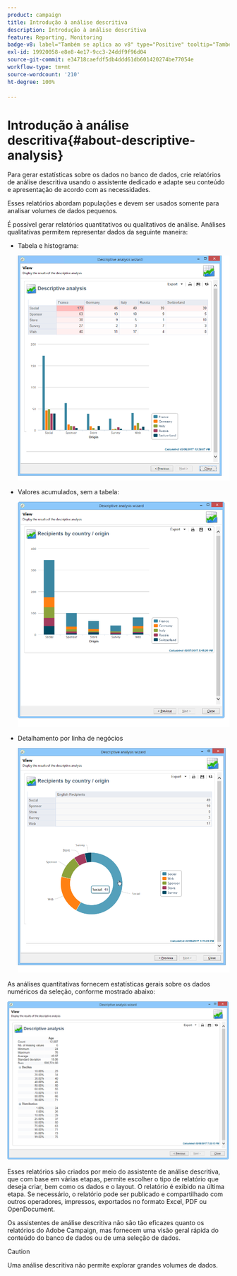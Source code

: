 ```yaml
---
product: campaign
title: Introdução à análise descritiva
description: Introdução à análise descritiva
feature: Reporting, Monitoring
badge-v8: label="Também se aplica ao v8" type="Positive" tooltip="Também se aplica ao Campaign v8"
exl-id: 19920058-e8e8-4e17-9cc3-24ddf9f96d04
source-git-commit: e34718caefdf5db4ddd61db601420274be77054e
workflow-type: tm+mt
source-wordcount: '210'
ht-degree: 100%

---
```


# Introdução à análise descritiva{#about-descriptive-analysis}



Para gerar estatísticas sobre os dados no banco de dados, crie relatórios de análise descritiva usando o assistente dedicado e adapte seu conteúdo e apresentação de acordo com as necessidades.

Esses relatórios abordam populações e devem ser usados somente para analisar volumes de dados pequenos.

É possível gerar relatórios quantitativos ou qualitativos de análise. Análises qualitativas permitem representar dados da seguinte maneira:

* Tabela e histograma:

  ![](assets/reporting_descriptive_sample_1.png)

* Valores acumulados, sem a tabela:

  ![](assets/reporting_descriptive_sample_3.png)

* Detalhamento por linha de negócios

  ![](assets/reporting_descriptive_sample_2.png)

As análises quantitativas fornecem estatísticas gerais sobre os dados numéricos da seleção, conforme mostrado abaixo:

![](assets/reporting_descriptive_quantitative_sample.png)

Esses relatórios são criados por meio do assistente de análise descritiva, que com base em várias etapas, permite escolher o tipo de relatório que deseja criar, bem como os dados e o layout. O relatório é exibido na última etapa. Se necessário, o relatório pode ser publicado e compartilhado com outros operadores, impressos, exportados no formato Excel, PDF ou OpenDocument.

Os assistentes de análise descritiva não são tão eficazes quanto os relatórios do Adobe Campaign, mas fornecem uma visão geral rápida do conteúdo do banco de dados ou de uma seleção de dados.

>[!CAUTION]
>
>Uma análise descritiva não permite explorar grandes volumes de dados.
